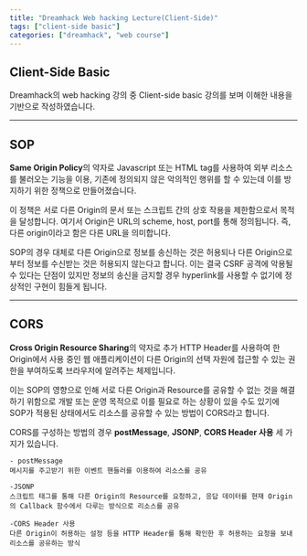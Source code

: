 ```yaml
---
title: "Dreamhack Web hacking Lecture(Client-Side)"
tags: ["client-side basic"]
categories: ["dreamhack", "web course"]
---
```


## Client-Side Basic

Dreamhack의 web hacking 강의 중 Client-side basic 강의를 보며 이해한 내용을 기반으로 작성하였습니다.

* * *

## **SOP**

**Same Origin Policy**의 약자로 Javascript 또는 HTML tag를 사용하여 외부 리소스를 불러오는 기능을 이용, 기존에 정의되지 않은 악의적인 행위를 할 수 있는데 이를 방지하기 위한 정책으로 만들어졌습니다.

이 정책은 서로 다른 Origin의 문서 또는 스크립트 간의 상호 작용을 제한함으로서 목적을 달성합니다. 여기서 Origin은 URL의 scheme, host, port를 통해 정의됩니다. 즉, 다른 origin이라고 함은 다른 URL을 의미합니다.

SOP의 경우 대체로 다른 Origin으로 정보를 송신하는 것은 허용되나 다른 Origin으로부터 정보를 수신받는 것은 허용되지 않는다고 합니다. 이는 결국 CSRF 공격에 악용될 수 있다는 단점이 있지만 정보의 송신을 금지할 경우 hyperlink를 사용할 수 없기에 정상적인 구현이 힘들게 됩니다.

* * *

## **CORS**

**Cross Origin Resource Sharing**의 약자로 추가 HTTP Header를 사용하여 한 Origin에서 사용 중인 웹 애플리케이션이 다른 Origin의 선택 자원에 접근할 수 있는 권한을 부여하도록 브라우저에 알려주는 체제입니다.

이는 SOP의 영향으로 인해 서로 다른 Origin과 Resource를 공유할 수 없는 것을 해결하기 위함으로 개발 또는 운영 목적으로 이를 필요로 하는 상황이 있을 수도 있기에 SOP가 적용된 상태에서도 리소스를 공유할 수 있는 방법이 CORS라고 합니다.

CORS를 구성하는 방법의 경우 **postMessage**, **JSONP**, **CORS Header 사용** 세 가지가 있습니다.

```
- postMessage
메시지를 주고받기 위한 이벤트 핸들러를 이용하여 리소스를 공유

-JSONP
스크립트 태그를 통해 다른 Origin의 Resource를 요청하고, 응답 데이터를 현재 Origin의 Callback 함수에서 다루는 방식으로 리소스를 공유

-CORS Header 사용
다른 Origin이 허용하는 설정 등을 HTTP Header를 통해 확인한 후 허용하는 요청을 보내 리소스를 공유하는 방식
```
